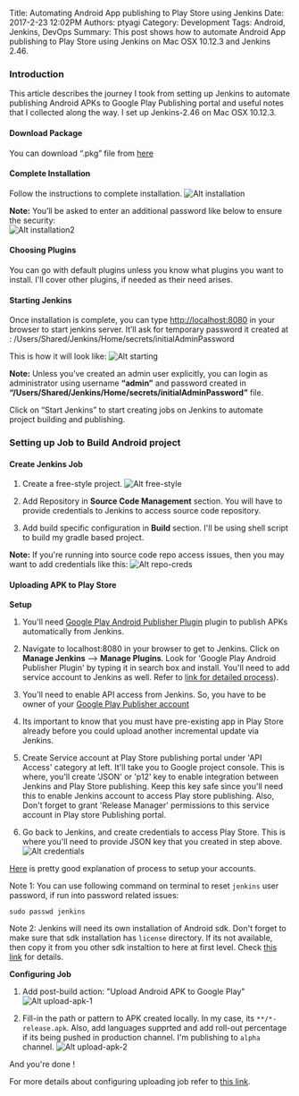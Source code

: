 Title: Automating Android App publishing to Play Store  using Jenkins
Date: 2017-2-23 12:02PM
Authors: ptyagi
Category: Development
Tags: Android, Jenkins, DevOps
Summary: This post shows how to automate Android App publishing to Play Store using Jenkins on Mac OSX 10.12.3 and Jenkins 2.46.


### Introduction ###
This article describes the journey I took from setting up Jenkins to automate publishing Android APKs to Google Play Publishing portal and useful notes that I collected along the way. I set up Jenkins-2.46 on Mac OSX 10.12.3.

#### Download Package ####
You can download “.pkg” file from [here](http://mirrors.jenkins.io/osx/latest)

#### Complete Installation ####
Follow the instructions to complete installation.
![Alt installation](../images/jenkins/installation.png)

**Note:** You’ll be asked to enter an additional password like below to ensure the security:
<br>
![Alt installation2](../images/jenkins/installation-2.png)

#### Choosing Plugins ####
You can go with default plugins unless you know what plugins you want to install. I'll cover other plugins, if needed as their need arises.

#### Starting Jenkins ####
Once installation is complete, you can type  [http://localhost:8080](http://localhost:8080) in your browser to start jenkins server. It’ll ask for temporary password it created at : /Users/Shared/Jenkins/Home/secrets/initialAdminPassword

This is how it will look like:
![Alt starting](../images/jenkins/starting.png)

**Note:** Unless you’ve created an admin user explicitly, you can login as administrator using username **“admin”** and password created in **“/Users/Shared/Jenkins/Home/secrets/initialAdminPassword”** file.

Click on “Start Jenkins” to start creating jobs on Jenkins to automate project building and publishing.

### Setting up Job to Build Android project ###

#### **Create Jenkins Job** ####
1. Create a free-style project.
![Alt free-style](../images/jenkins/project-1.png)

2. Add Repository in **Source Code Management** section. You will have to provide credentials to Jenkins to access source code repository.

3. Add build specific configuration in **Build** section. I'll be using shell script to build my gradle based project.

**Note:** If you're running into source code repo access issues, then you may want to add credentials like this:
![Alt repo-creds](../images/jenkins/repo-creds.png)

#### **Uploading APK to Play Store** ####

**Setup**

1. You'll need [Google Play Android Publisher Plugin](https://wiki.jenkins-ci.org/display/JENKINS/Google+Play+Android+Publisher+Plugin) plugin to publish APKs automatically from Jenkins.

2. Navigate to localhost:8080 in your browser to get to Jenkins. Click on **Manage Jenkins** --> **Manage Plugins**. Look for 'Google Play Android Publisher Plugin' by typing it in search box and install. You'll need to add service account to Jenkins as well. Refer to [link for detailed process](https://wiki.jenkins-ci.org/display/JENKINS/Google+Play+Android+Publisher+Plugin)).

3. You'll need to enable API access from Jenkins. So, you have to be owner of your [Google Play Publisher account](https://developer.android.com/distribute/googleplay/start.html)

4. Its important to know that you must have pre-existing app in Play Store already before you could upload another incremental update via Jenkins.

5. Create Service account at Play Store publishing portal under 'API Access' category at left. It'll take you to Google project console. This is where, you'll create 'JSON' or 'p12' key to enable integration between Jenkins and Play Store publishing. Keep this key safe since you'll need this to enable Jenkins account to access Play store publishing. Also, Don't forget to grant 'Release Manager' permissions to this service account in Play store Publishing portal.

6. Go back to Jenkins, and create credentials to access Play Store. This is where you'll need to provide JSON key that you created in step above.
![Alt credentials](../images/jenkins/playstore-service-creds.png)

[Here](https://wiki.jenkins-ci.org/display/JENKINS/Google+Play+Android+Publisher+Plugin) is pretty good explanation of process to setup your accounts.

Note 1: You can use following command on terminal to reset `jenkins` user password, if run into password related issues:
```
sudo passwd jenkins
```

Note 2: Jenkins will need its own installation of Android sdk. Don't forget to make sure that sdk installation has `license` directory. If its not available, then copy it from you other sdk instaltion to here at first level. Check [this link](https://developer.android.com/studio/intro/update.html#download-with-gradle) for details.

**Configuring Job**
1. Add post-build action: "Upload Android APK to Google Play"
![Alt upload-apk-1](../images/jenkins/upload-apk-1.png)

2. Fill-in the path or pattern to APK created locally. In my case, its `**/*-release.apk`. Also, add languages supprted and add roll-out percentage if its being pushed in production channel. I'm publishing to `alpha` channel.
![Alt upload-apk-2](../images/jenkins/upload-apk-2.png)

And you're done !

For more details about configuring uploading job refer to [this link](https://wiki.jenkins-ci.org/display/JENKINS/Google+Play+Android+Publisher+Plugin).
